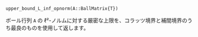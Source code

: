 ```
upper_bound_L_inf_opnorm(A::BallMatrix{T})
```

ボール行列 `A` の ℓ²-ノルムに対する厳密な上限を、コラッツ境界と補間境界のうち最良のものを使用して返します。
